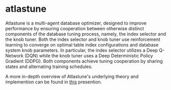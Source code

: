 # atlastune

Atlastune is a multi-agent database optimizer, designed to improve performance by ensuring cooperation between otherwise distinct components of the database tuning process, namely, the index selector and the knob tuner. Both the index selector and knob tuner use reinforcement learning to converge on optimal table index configurations and database system knob parameters. In particular, the index selector utilizes a Deep Q-Network (DQN) while the knob tuner uses a Deep Deterministic Policy Gradient (DDPG). Both components achieve tuning cooperation by sharing states and alternating training schedules.


A more in-depth overview of Atlastune's underlying theory and implemention can be found in [this]() presention.